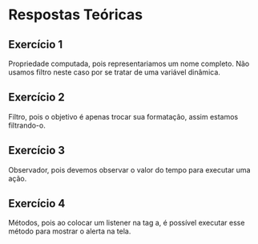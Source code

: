 # Respostas Teóricas

## Exercício 1

Propriedade computada, pois representariamos um nome completo. Não usamos filtro neste caso por se tratar de uma variável dinâmica.

## Exercício 2

Filtro, pois o objetivo é apenas trocar sua formatação, assim estamos filtrando-o.

## Exercício 3

Observador, pois devemos observar o valor do tempo para executar uma ação.

## Exercício 4

Métodos, pois ao colocar um listener na tag a, é possível executar esse método para mostrar o alerta na tela.